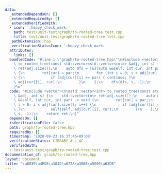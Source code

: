 ```yaml
---
data:
  _extendedDependsOn: []
  _extendedRequiredBy: []
  _extendedVerifiedWith:
  - icon: ':heavy_check_mark:'
    path: test/unit-test/graph/to-rooted-tree.test.cpp
    title: test/unit-test/graph/to-rooted-tree.test.cpp
  _pathExtension: hpp
  _verificationStatusIcon: ':heavy_check_mark:'
  attributes:
    links: []
  bundledCode: "#line 1 \"graph/to-rooted-tree.hpp\"\n#include <vector>\n\nstd::vector<int>\
    \ to_rooted_tree(const std::vector<std::vector<int>> &adj, int s) {\n    std::vector<int>\
    \ ret(adj.size());\n    auto dfs = [&](auto &&self, int cur, int par) -> void\
    \ {\n        ret[cur] = par;\n        for (int i = 0; i < adj[cur].size(); i++)\
    \ {\n            if (adj[cur][i] == par) { continue; }\n            self(self,\
    \ adj[cur][i], cur);\n        }\n    };\n    dfs(dfs, s, -1);\n    return ret;\n\
    }\n"
  code: "#include <vector>\n\nstd::vector<int> to_rooted_tree(const std::vector<std::vector<int>>\
    \ &adj, int s) {\n    std::vector<int> ret(adj.size());\n    auto dfs = [&](auto\
    \ &&self, int cur, int par) -> void {\n        ret[cur] = par;\n        for (int\
    \ i = 0; i < adj[cur].size(); i++) {\n            if (adj[cur][i] == par) { continue;\
    \ }\n            self(self, adj[cur][i], cur);\n        }\n    };\n    dfs(dfs,\
    \ s, -1);\n    return ret;\n}"
  dependsOn: []
  isVerificationFile: false
  path: graph/to-rooted-tree.hpp
  requiredBy: []
  timestamp: '2020-09-23 16:37:45+09:00'
  verificationStatus: LIBRARY_ALL_AC
  verifiedWith:
  - test/unit-test/graph/to-rooted-tree.test.cpp
documentation_of: graph/to-rooted-tree.hpp
layout: document
title: "\u6839\u4ED8\u304D\u6728\u306B\u5909\u63DB"
---
```


